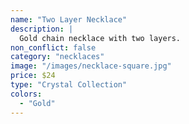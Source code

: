 ```yaml
---
name: "Two Layer Necklace"
description: |
  Gold chain necklace with two layers.
non_conflict: false
category: "necklaces"
image: "/images/necklace-square.jpg"
price: $24
type: "Crystal Collection"
colors:
  - "Gold"
---
```

